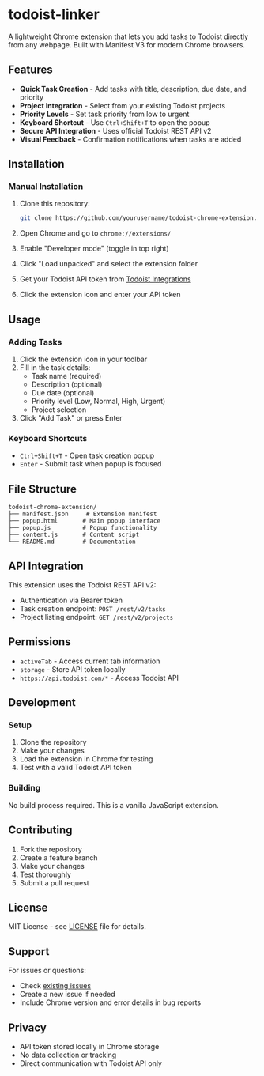 # todoist-linker

A lightweight Chrome extension that lets you add tasks to Todoist directly from any webpage. Built with Manifest V3 for modern Chrome browsers.

## Features

- **Quick Task Creation** - Add tasks with title, description, due date, and priority
- **Project Integration** - Select from your existing Todoist projects
- **Priority Levels** - Set task priority from low to urgent
- **Keyboard Shortcut** - Use `Ctrl+Shift+T` to open the popup
- **Secure API Integration** - Uses official Todoist REST API v2
- **Visual Feedback** - Confirmation notifications when tasks are added

## Installation

### Manual Installation

1. Clone this repository:
   ```bash
   git clone https://github.com/yourusername/todoist-chrome-extension.git
   ```

2. Open Chrome and go to `chrome://extensions/`

3. Enable "Developer mode" (toggle in top right)

4. Click "Load unpacked" and select the extension folder

5. Get your Todoist API token from [Todoist Integrations](https://todoist.com/prefs/integrations)

6. Click the extension icon and enter your API token

## Usage

### Adding Tasks

1. Click the extension icon in your toolbar
2. Fill in the task details:
   - Task name (required)
   - Description (optional)
   - Due date (optional)
   - Priority level (Low, Normal, High, Urgent)
   - Project selection
3. Click "Add Task" or press Enter

### Keyboard Shortcuts

- `Ctrl+Shift+T` - Open task creation popup
- `Enter` - Submit task when popup is focused

## File Structure

```
todoist-chrome-extension/
├── manifest.json     # Extension manifest
├── popup.html       # Main popup interface
├── popup.js         # Popup functionality
├── content.js       # Content script
└── README.md        # Documentation
```

## API Integration

This extension uses the Todoist REST API v2:
- Authentication via Bearer token
- Task creation endpoint: `POST /rest/v2/tasks`
- Project listing endpoint: `GET /rest/v2/projects`

## Permissions

- `activeTab` - Access current tab information
- `storage` - Store API token locally
- `https://api.todoist.com/*` - Access Todoist API

## Development

### Setup

1. Clone the repository
2. Make your changes
3. Load the extension in Chrome for testing
4. Test with a valid Todoist API token

### Building

No build process required. This is a vanilla JavaScript extension.

## Contributing

1. Fork the repository
2. Create a feature branch
3. Make your changes
4. Test thoroughly
5. Submit a pull request

## License

MIT License - see [LICENSE](LICENSE) file for details.

## Support

For issues or questions:
- Check [existing issues](https://github.com/yourusername/todoist-chrome-extension/issues)
- Create a new issue if needed
- Include Chrome version and error details in bug reports

## Privacy

- API token stored locally in Chrome storage
- No data collection or tracking
- Direct communication with Todoist API only
